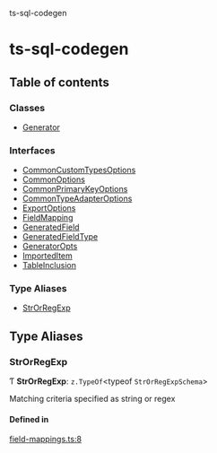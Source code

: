 ts-sql-codegen

# ts-sql-codegen

## Table of contents

### Classes

- [Generator](classes/Generator.md)

### Interfaces

- [CommonCustomTypesOptions](interfaces/CommonCustomTypesOptions.md)
- [CommonOptions](interfaces/CommonOptions.md)
- [CommonPrimaryKeyOptions](interfaces/CommonPrimaryKeyOptions.md)
- [CommonTypeAdapterOptions](interfaces/CommonTypeAdapterOptions.md)
- [ExportOptions](interfaces/ExportOptions.md)
- [FieldMapping](interfaces/FieldMapping.md)
- [GeneratedField](interfaces/GeneratedField.md)
- [GeneratedFieldType](interfaces/GeneratedFieldType.md)
- [GeneratorOpts](interfaces/GeneratorOpts.md)
- [ImportedItem](interfaces/ImportedItem.md)
- [TableInclusion](interfaces/TableInclusion.md)

### Type Aliases

- [StrOrRegExp](README.md#strorregexp)

## Type Aliases

### StrOrRegExp

Ƭ **StrOrRegExp**: `z.TypeOf`<typeof `StrOrRegExpSchema`\>

Matching criteria specified as string or regex

#### Defined in

[field-mappings.ts:8](https://github.com/lorefnon/ts-sql-codegen/blob/7570018/src/field-mappings.ts#L8)
